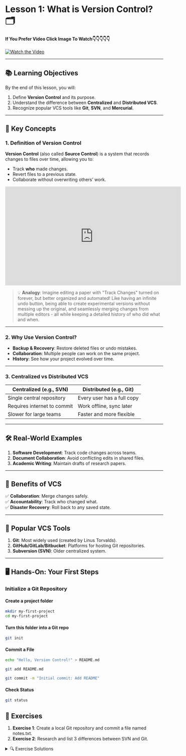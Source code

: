 # Lesson 1: What is Version Control? 🗂️

#### If You Prefer Video Click Image To Watch👇👇👇👇👇

[![Watch the Video](https://img.youtube.com/vi/HksoPN2Pa2s/0.jpg)](https://youtube.com/live/HksoPN2Pa2s)

---

## 📚 Learning Objectives

By the end of this lesson, you will:

1. Define **Version Control** and its purpose.
2. Understand the difference between **Centralized** and **Distributed VCS**.
3. Recognize popular VCS tools like **Git**, **SVN**, and **Mercurial**.

---

## 🔑 Key Concepts

### 1. Definition of Version Control

**Version Control** (also called **Source Control**) is a system that records changes to files over time, allowing you to:

- Track **who** made changes.
- Revert files to a previous state.
- Collaborate without overwriting others’ work.

<iframe width="560" height="315" src="https://www.youtube.com/embed/HksoPN2Pa2s" frameborder="0" allowfullscreen></iframe>

> 💡 **Analogy**: Imagine editing a paper with "Track Changes" turned on forever, but better organized and automated! Like having an infinite undo button, being able to create experimental versions without messing up the original, and seamlessly merging changes from multiple editors - all while keeping a detailed history of who did what and when.

---

### 2. Why Use Version Control?

- **Backup & Recovery**: Restore deleted files or undo mistakes.
- **Collaboration**: Multiple people can work on the same project.
- **History**: See how your project evolved over time.

---

### 3. Centralized vs Distributed VCS

| **Centralized (e.g., SVN)** | **Distributed (e.g., Git)** |
| --------------------------- | --------------------------- |
| Single central repository   | Every user has a full copy  |
| Requires internet to commit | Work offline, sync later    |
| Slower for large teams      | Faster and more flexible    |

---

## 🛠️ Real-World Examples

1. **Software Development**: Track code changes across teams.
2. **Document Collaboration**: Avoid conflicting edits in shared files.
3. **Academic Writing**: Maintain drafts of research papers.

---

## 🚀 Benefits of VCS

✅ **Collaboration**: Merge changes safely.  
✅ **Accountability**: Track who changed what.  
✅ **Disaster Recovery**: Roll back to any saved state.

---

## 🌟 Popular VCS Tools

1. **Git**: Most widely used (created by Linus Torvalds).
2. **GitHub/GitLab/Bitbucket**: Platforms for hosting Git repositories.
3. **Subversion (SVN)**: Older centralized system.

---

## 🖥️ Hands-On: Your First Steps

### Initialize a Git Repository

#### Create a project folder

```bash
mkdir my-first-project
cd my-first-project
```

#### Turn this folder into a Git repo

```bash
git init
```

#### Commit a File

```bash
echo "Hello, Version Control!" > README.md
```

```bash
git add README.md
```

```bash
git commit -m "Initial commit: Add README"
```

#### Check Status

```bash
git status
```

## 📝 Exercises

1. **Exercise 1**: Create a local Git repository and commit a file named notes.txt.
2. **Exercise 2**: Research and list 3 differences between SVN and Git.

<details> <summary>🔍 Exercise Solutions</summary>

### Solution 1:

```bash
mkdir exercise-repo
cd exercise-repo
git init
echo "Version Control is fun!" > notes.txt
git add notes.txt
git commit -m "Add notes.txt"
```

### Solution 2:

Architecture: SVN is centralized; Git is distributed.
Speed: Git is faster for most operations.
Branching: Git branches are lightweight; SVN branches are directories.

</details>
